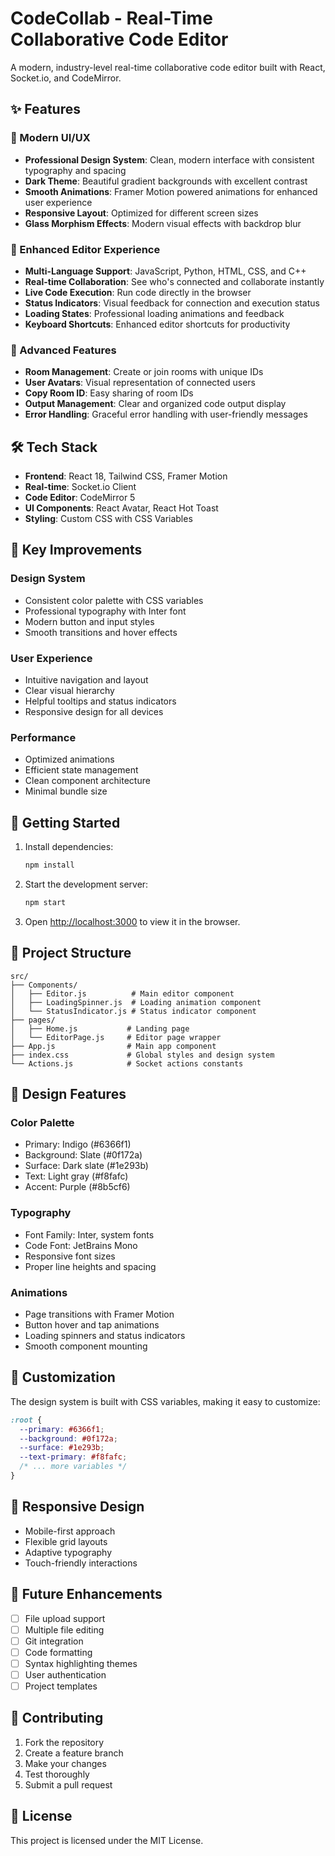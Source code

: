 # CodeCollab - Real-Time Collaborative Code Editor

A modern, industry-level real-time collaborative code editor built with React, Socket.io, and CodeMirror.

## ✨ Features

### 🎨 Modern UI/UX

- **Professional Design System**: Clean, modern interface with consistent typography and spacing
- **Dark Theme**: Beautiful gradient backgrounds with excellent contrast
- **Smooth Animations**: Framer Motion powered animations for enhanced user experience
- **Responsive Layout**: Optimized for different screen sizes
- **Glass Morphism Effects**: Modern visual effects with backdrop blur

### 🔧 Enhanced Editor Experience

- **Multi-Language Support**: JavaScript, Python, HTML, CSS, and C++
- **Real-time Collaboration**: See who's connected and collaborate instantly
- **Live Code Execution**: Run code directly in the browser
- **Status Indicators**: Visual feedback for connection and execution status
- **Loading States**: Professional loading animations and feedback
- **Keyboard Shortcuts**: Enhanced editor shortcuts for productivity

### 🚀 Advanced Features

- **Room Management**: Create or join rooms with unique IDs
- **User Avatars**: Visual representation of connected users
- **Copy Room ID**: Easy sharing of room IDs
- **Output Management**: Clear and organized code output display
- **Error Handling**: Graceful error handling with user-friendly messages

## 🛠️ Tech Stack

- **Frontend**: React 18, Tailwind CSS, Framer Motion
- **Real-time**: Socket.io Client
- **Code Editor**: CodeMirror 5
- **UI Components**: React Avatar, React Hot Toast
- **Styling**: Custom CSS with CSS Variables

## 🎯 Key Improvements

### Design System

- Consistent color palette with CSS variables
- Professional typography with Inter font
- Modern button and input styles
- Smooth transitions and hover effects

### User Experience

- Intuitive navigation and layout
- Clear visual hierarchy
- Helpful tooltips and status indicators
- Responsive design for all devices

### Performance

- Optimized animations
- Efficient state management
- Clean component architecture
- Minimal bundle size

## 🚀 Getting Started

1. Install dependencies:

   ```bash
   npm install
   ```

2. Start the development server:

   ```bash
   npm start
   ```

3. Open [http://localhost:3000](http://localhost:3000) to view it in the browser.

## 📁 Project Structure

```
src/
├── Components/
│   ├── Editor.js          # Main editor component
│   ├── LoadingSpinner.js  # Loading animation component
│   └── StatusIndicator.js # Status indicator component
├── pages/
│   ├── Home.js           # Landing page
│   └── EditorPage.js     # Editor page wrapper
├── App.js                # Main app component
├── index.css             # Global styles and design system
└── Actions.js            # Socket actions constants
```

## 🎨 Design Features

### Color Palette

- Primary: Indigo (#6366f1)
- Background: Slate (#0f172a)
- Surface: Dark slate (#1e293b)
- Text: Light gray (#f8fafc)
- Accent: Purple (#8b5cf6)

### Typography

- Font Family: Inter, system fonts
- Code Font: JetBrains Mono
- Responsive font sizes
- Proper line heights and spacing

### Animations

- Page transitions with Framer Motion
- Button hover and tap animations
- Loading spinners and status indicators
- Smooth component mounting

## 🔧 Customization

The design system is built with CSS variables, making it easy to customize:

```css
:root {
  --primary: #6366f1;
  --background: #0f172a;
  --surface: #1e293b;
  --text-primary: #f8fafc;
  /* ... more variables */
}
```

## 📱 Responsive Design

- Mobile-first approach
- Flexible grid layouts
- Adaptive typography
- Touch-friendly interactions

## 🎯 Future Enhancements

- [ ] File upload support
- [ ] Multiple file editing
- [ ] Git integration
- [ ] Code formatting
- [ ] Syntax highlighting themes
- [ ] User authentication
- [ ] Project templates

## 🤝 Contributing

1. Fork the repository
2. Create a feature branch
3. Make your changes
4. Test thoroughly
5. Submit a pull request

## 📄 License

This project is licensed under the MIT License.
